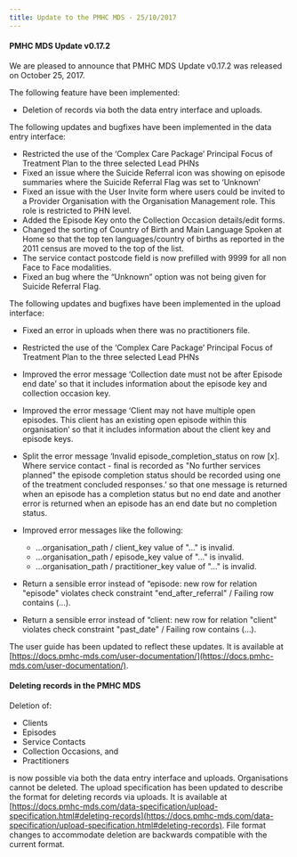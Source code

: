 ```yaml
---
title: Update to the PMHC MDS - 25/10/2017
---
```


#### PMHC MDS Update v0.17.2 ####

We are pleased to announce that PMHC MDS Update v0.17.2 was released on
October 25, 2017.

The following feature have been implemented:

* Deletion of records via both the data entry interface and uploads.

The following updates and bugfixes have been implemented in the data entry
interface:

* Restricted the use of the ‘Complex Care Package’ Principal Focus of Treatment
  Plan to the three selected Lead PHNs
* Fixed an issue where the Suicide Referral icon was showing on episode
  summaries where the Suicide Referral Flag was set to ‘Unknown’
* Fixed an issue with the User Invite form where users could be invited to a
  Provider Organisation with the Organisation Management role. This role is
  restricted to PHN level.
* Added the Episode Key onto the Collection Occasion details/edit forms.
* Changed the sorting of Country of Birth and Main Language Spoken at Home so
  that the top ten languages/country of births as reported in the 2011 census
  are moved to the top of the list.
* The service contact postcode field is now prefilled with 9999 for all non
  Face to Face modalities.
* Fixed an bug where the “Unknown” option was not being given for Suicide
  Referral Flag.

The following updates and bugfixes have been implemented in the upload
interface:

* Fixed an error in uploads when there was no practitioners file.
* Restricted the use of the ‘Complex Care Package’ Principal Focus of Treatment
  Plan to the three selected Lead PHNs
* Improved the error message ‘Collection date must not be after Episode end
  date’ so that it includes information about the episode key and collection
  occasion key.
* Improved the error message ‘Client may not have multiple open episodes. This
  client has an existing open episode within this organisation’ so that it
  includes information about the client key and episode keys.
* Split the error message ‘Invalid episode_completion_status on row [x]. Where
  service contact - final is recorded as "No further services planned" the
  episode completion status should be recorded using one of the treatment
  concluded responses.’ so that one message is returned when an episode has
  a completion status but no end date and another error is returned when an
  episode has an end date but no completion status.
* Improved error messages like the following:

  * ...organisation_path / client_key value of "..." is invalid.
  * ...organisation_path / episode_key value of "..." is invalid.
  * ...organisation_path / practitioner_key value of "..." is invalid.

* Return a sensible error instead of “episode: new row for relation "episode"
  violates check constraint "end_after_referral" / Failing row contains (...).
* Return a sensible error instead of “client: new row for relation "client"
  violates check constraint "past_date" / Failing row contains (...).

The user guide has been updated to reflect these updates. It is available at [https://docs.pmhc-mds.com/user-documentation/](https://docs.pmhc-mds.com/user-documentation/).

#### Deleting records in the PMHC MDS ####

Deletion of:

* Clients
* Episodes
* Service Contacts
* Collection Occasions, and
* Practitioners

is now possible via both the data entry interface and uploads. Organisations
cannot be deleted. The upload specification has been updated to describe the
format for deleting records via uploads. It is available at [https://docs.pmhc-mds.com/data-specification/upload-specification.html#deleting-records](https://docs.pmhc-mds.com/data-specification/upload-specification.html#deleting-records).
File format changes to accommodate deletion are backwards compatible with the
current format.
